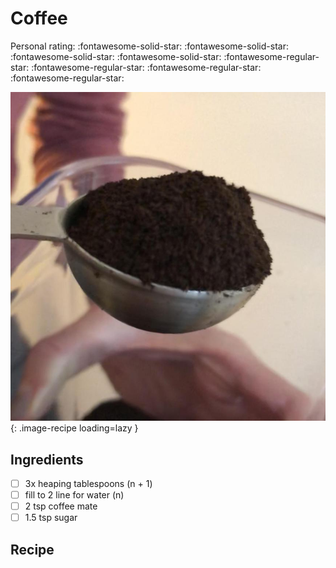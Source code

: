 <!-- Needs Manual Review -->

<!-- Do not modify sections with "AUTO-*". They are updated by make.py -->

# Coffee

<!-- rating=1; (User can specify rating on scale of 1-5) -->
<!-- AUTO-UserRating -->
Personal rating: :fontawesome-solid-star: :fontawesome-solid-star: :fontawesome-solid-star: :fontawesome-solid-star: :fontawesome-regular-star: :fontawesome-regular-star: :fontawesome-regular-star: :fontawesome-regular-star:
<!-- /AUTO-UserRating -->

<!-- name_image=coffee.jpeg; (User can specify image name if multiple exist) -->
<!-- AUTO-Image -->
![coffee.jpeg](./coffee.jpeg){: .image-recipe loading=lazy }
<!-- /AUTO-Image -->

## Ingredients

* [ ] 3x heaping tablespoons (n + 1)
* [ ] fill to 2 line for water (n)
* [ ] 2 tsp coffee mate
* [ ] 1.5 tsp sugar

## Recipe
